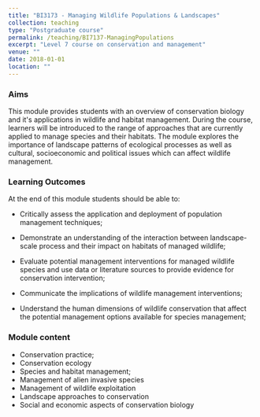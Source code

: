```yaml
---
title: "BI3173 - Managing Wildlife Populations & Landscapes"
collection: teaching
type: "Postgraduate course"
permalink: /teaching/BI7137-ManagingPopulations
excerpt: "Level 7 course on conservation and management"
venue: ""
date: 2018-01-01
location: ""
---
```


### Aims

This module provides students with an overview of conservation biology and it's applications in wildlife and habitat management. During the course, learners will be introduced to the range of approaches that are currently applied to manage species and their habitats. The module explores the importance of landscape patterns of ecological processes as well as cultural, socioeconomic and political issues which can affect wildlife management. 

### Learning Outcomes

At the end of this module students should be able to:  

* Critically assess the application and deployment of population management techniques;

* Demonstrate an understanding of the interaction between landscape-scale process and their impact on habitats of managed wildlife;

* Evaluate potential management interventions for managed wildlife species and use data or literature sources to provide evidence for conservation intervention;

* Communicate the implications of wildlife management interventions;

* Understand the human dimensions of wildlife conservation that affect the potential management options available for species management; 

### Module content

* Conservation practice; 
* Conservation ecology
* Species and habitat management;
* Management of alien invasive species
* Management of wildlife exploitation
* Landscape approaches to conservation
* Social and economic aspects of conservation biology 


